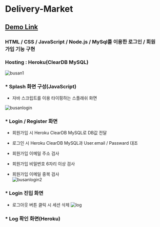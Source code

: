 # Delivery-Market
## [Demo Link](https://yeoseokmin2.herokuapp.com/)
### HTML / CSS / JavaScript / Node.js / MySql를 이용한 로그인 / 회원가입 기능 구현
### Hosting : Heroku(ClearDB MySQL)

![busan1](https://user-images.githubusercontent.com/60656477/80385988-c0176800-88e1-11ea-8031-46f0e3b40f37.png)
### * Splash 화면 구성(JavaScript)   
+ 자바 스크립트를 이용 타이핑하는 스플래쉬 화면

![busanlogin](https://user-images.githubusercontent.com/60656477/80385991-c1489500-88e1-11ea-97cf-00533c8cd6de.png)
### * Login / Register 화면
+ 회원가입 시 Heroku ClearDB MySQL로 DB값 전달
+ 로그인 시 Heroku ClearDB MySQL과 User.email / Passward 대조   

+ 회원가입 이메일 주소 검사
+ 회원가입 비밀번호 6자리 이상 검사
+ 회원가입 이메일 중복 검사   
![busanlogin2](https://user-images.githubusercontent.com/60656477/80385994-c1489500-88e1-11ea-983a-457f9e936578.png)
### * Login 진입 화면
+ 로그아웃 버튼 클릭 시 세션 삭제
![log](https://user-images.githubusercontent.com/60656477/80385996-c1e12b80-88e1-11ea-8625-d092c883fff9.PNG)
### * Log 확인 화면(Heroku)
